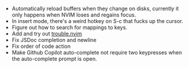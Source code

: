 - Automatically reload buffers when they change on disks, currently it only happens when NVIM loses and regains focus.
- In insert mode, there's a weird hotkey on S-c that fucks up the cursor.
- Figure out how to search for mappings to keys.
- Add and try out [ trouble.nvim ](https://github.com/folke/trouble.nvim)
- Fix JSDoc completion and newline
- Fix order of code action
- Make Github Copilot auto-complete not require two keypresses when the auto-complete prompt is open.

